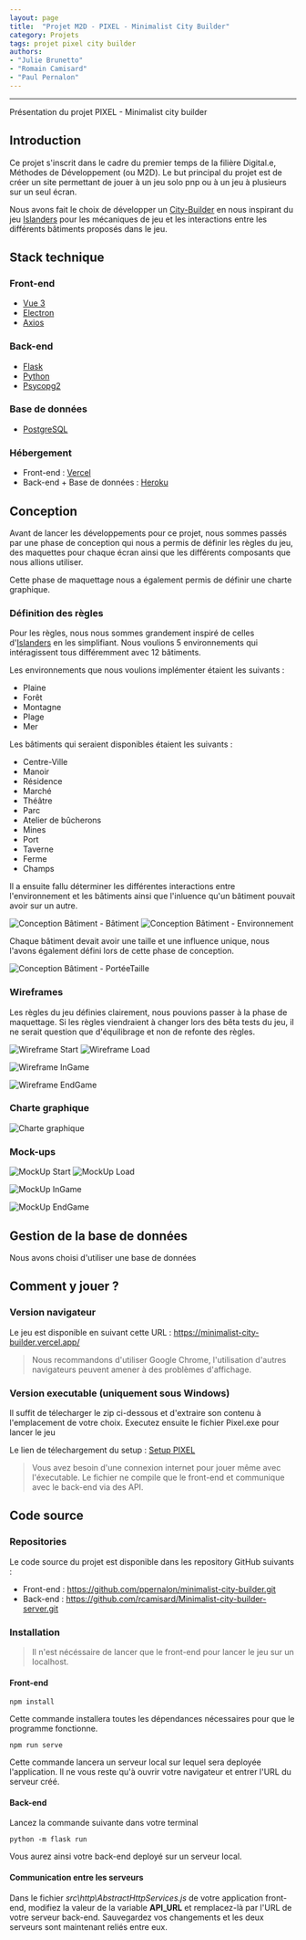 ```yaml
---
layout: page
title:  "Projet M2D - PIXEL - Minimalist City Builder"
category: Projets
tags: projet pixel city builder
authors:
- "Julie Brunetto"
- "Romain Camisard"
- "Paul Pernalon"
---
```


---

Présentation du projet PIXEL - Minimalist city builder

<!--more-->

## Introduction

Ce projet s'inscrit dans le cadre du premier temps de la filière Digital.e, Méthodes de Développement (ou M2D). Le but principal du projet est de créer un site permettant de jouer à un jeu solo pnp ou à un jeu à plusieurs sur un seul écran.

Nous avons fait le choix de développer un [City-Builder](https://fr.wikipedia.org/wiki/City-builder) en nous inspirant du jeu [Islanders](https://fr.wikipedia.org/wiki/Islanders_(jeu_vid%C3%A9o)) pour les mécaniques de jeu et les interactions entre les différents bâtiments proposés dans le jeu.


## Stack technique

### Front-end

- [Vue 3](https://v3.vuejs.org/) 
- [Electron](https://www.electronjs.org/)
- [Axios](https://axios-http.com/docs/intro)

### Back-end

- [Flask](https://flask.palletsprojects.com/en/2.0.x/)
- [Python](https://www.python.org/)
- [Psycopg2](https://www.psycopg.org/docs/)

### Base de données

- [PostgreSQL](https://www.postgresql.org/)

### Hébergement

- Front-end : [Vercel](https://vercel.com/)
- Back-end + Base de données : [Heroku](https://www.heroku.com/)

## Conception
Avant de lancer les développements pour ce projet, nous sommes passés par une phase de conception qui nous a permis de définir les règles du jeu, des maquettes pour chaque écran ainsi que les différents composants que nous allions utiliser.

Cette phase de maquettage nous a également permis de définir une charte graphique.  


### Définition des règles

Pour les règles, nous nous sommes grandement inspiré de celles d'[Islanders](https://fr.wikipedia.org/wiki/Islanders_(jeu_vid%C3%A9o)) en les simplifiant. 
Nous voulions 5 environnements qui intéragissent tous différemment avec 12 bâtiments.

Les environnements que nous voulions implémenter étaient les suivants : 

- Plaine
- Forêt
- Montagne
- Plage
- Mer

Les bâtiments qui seraient disponibles étaient les suivants :

- Centre-Ville
- Manoir
- Résidence
- Marché
- Théâtre
- Parc
- Atelier de bûcherons
- Mines
- Port
- Taverne
- Ferme
- Champs

Il a ensuite fallu déterminer les différentes interactions entre l'environnement et les bâtiments ainsi que l'inluence qu'un bâtiment pouvait avoir sur un autre.

![Conception Bâtiment - Bâtiment](../../../assets/projets/PIXEL/ConceptionRegles/Conception%20-%20BatBat.png)
![Conception Bâtiment - Environnement](../../../assets/projets/PIXEL/ConceptionRegles/Conception%20-%20BatEnv.png)


Chaque bâtiment devait avoir une taille et une influence unique, nous l'avons également défini lors de cette phase de conception.

![Conception Bâtiment - PortéeTaille](../../../assets/projets/PIXEL/ConceptionRegles/Conception%20-%20PorteeTailleBat.png)

### Wireframes

Les règles du jeu définies clairement, nous pouvions passer à la phase de maquettage. Si les règles viendraient à changer lors des bêta tests du jeu, il ne serait question que d'équilibrage et non de refonte des règles. 


![Wireframe Start](../../../assets/projets/PIXEL/Wireframes/Wireframe-Start.png)
![Wireframe Load](../../../assets/projets/PIXEL/Wireframes/Wireframe-Load.png)


![Wireframe InGame](../../../assets/projets/PIXEL/Wireframes/Wireframe-InGame.png)


![Wireframe EndGame](../../../assets/projets/PIXEL/Wireframes/Wireframe-EndGame.png)

### Charte graphique

![Charte graphique](../../../assets/projets/PIXEL/MockUps/CharteGraphique.jpg)

### Mock-ups
![MockUp Start](../../../assets/projets/PIXEL/MockUps/MockUp-Start.png)
![MockUp Load](../../../assets/projets/PIXEL/MockUps/MockUp-Load.png)


![MockUp InGame](../../../assets/projets/PIXEL/MockUps/MockUp-InGame.png)


![MockUp EndGame](../../../assets/projets/PIXEL/MockUps/MockUp-EndGame.png)

## Gestion de la base de données

Nous avons choisi d'utiliser une base de données 

## Comment y jouer ?

### Version navigateur 

Le jeu est disponible en suivant cette URL : https://minimalist-city-builder.vercel.app/

>Nous recommandons d'utiliser Google Chrome, l'utilisation d'autres navigateurs peuvent amener à des problèmes d'affichage.



### Version executable (uniquement sous Windows)

Il suffit de télecharger le zip ci-dessous et d'extraire son contenu à l'emplacement de votre choix. Executez ensuite le fichier Pixel.exe pour lancer le jeu

Le lien de télechargement du setup : <a href="https://drive.google.com/file/d/1Fsi40mmmJs5ZdE53fwwwIi4KryRCb79f/view?usp=sharing" target="_blank">Setup PIXEL</a>

>Vous avez besoin d'une connexion internet pour jouer même avec l'éxecutable. Le fichier ne compile que le front-end et communique avec le back-end via des API.   


## Code source

### Repositories 

Le code source du projet est disponible dans les repository GitHub suivants :

- Front-end : https://github.com/ppernalon/minimalist-city-builder.git
- Back-end : https://github.com/rcamisard/Minimalist-city-builder-server.git

### Installation

>Il n'est nécéssaire de lancer que le front-end pour lancer le jeu sur un localhost.

#### Front-end
~~~ shell
npm install
~~~ 
Cette commande installera toutes les dépendances nécessaires pour que le programme fonctionne.

~~~ shell
npm run serve
~~~ 
Cette commande lancera un serveur local sur lequel sera deployée l'application. Il ne vous reste qu'à ouvrir votre navigateur et entrer l'URL du serveur créé.

#### Back-end

Lancez la commande suivante dans votre terminal

~~~ shell
python -m flask run
~~~ 

Vous aurez ainsi votre back-end deployé sur un serveur local.

#### Communication entre les serveurs

Dans le fichier *src\http\AbstractHttpServices.js* de votre application front-end, modifiez la valeur de la variable **API_URL** et remplacez-là par l'URL de votre serveur back-end. Sauvegardez vos changements et les deux serveurs sont maintenant reliés entre eux. 
